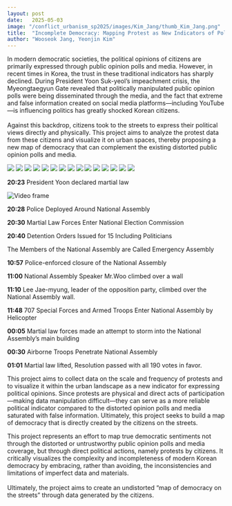 ```yaml
---
layout: post
date:   2025-05-03
image: "/conflict_urbanism_sp2025/images/Kim_Jang/thumb_Kim_Jang.png"
title:  "Incomplete Democracy: Mapping Protest as New Indicators of Political Sentiment"
author: "Wooseok Jang, Yeonjin Kim"
---
```


<!-- 🔹 SECTION: 서로년 텍스트 시작 -->
<p>In modern democratic societies, the political opinions of citizens are primarily expressed through public opinion polls and media. However, in recent times in Korea, the trust in these traditional indicators has sharply declined. During President Yoon Suk-yeol’s impeachment crisis, the Myeongtaegyun Gate revealed that politically manipulated public opinion polls were being disseminated through the media, and the fact that extreme and false information created on social media platforms—including YouTube—is influencing politics has greatly shocked Korean citizens.<br><br>
Against this backdrop, citizens took to the streets to express their political views directly and physically. This project aims to analyze the protest data from these citizens and visualize it on urban spaces, thereby proposing a new map of democracy that can complement the existing distorted public opinion polls and media.</p>

<!-- INTERACTIVE SCROLL SECTION -->
<!-- 🔹 SECTION: 인터랙트 타임라인 시작 -->
<div class="scroll-stage">
  <div class="scroll-container">
    <!-- 🔸 좌측 지도 영역 -->
    <div class="scroll-frame">
      <img class="map-slide active" src="{{ site.baseurl }}/images/Kim_Jang/map01.png" />
      <img class="map-slide" src="{{ site.baseurl }}/images/Kim_Jang/map02.png" />
      <img class="map-slide" src="{{ site.baseurl }}/images/Kim_Jang/map03.png" />
      <img class="map-slide" src="{{ site.baseurl }}/images/Kim_Jang/map04.png" />
      <img class="map-slide" src="{{ site.baseurl }}/images/Kim_Jang/map05.png" />
      <img class="map-slide" src="{{ site.baseurl }}/images/Kim_Jang/map06.png" />
      <img class="map-slide" src="{{ site.baseurl }}/images/Kim_Jang/map07.png" />
      <img class="map-slide" src="{{ site.baseurl }}/images/Kim_Jang/map08.png" />
      <img class="map-slide" src="{{ site.baseurl }}/images/Kim_Jang/map09.png" />
      <img class="map-slide" src="{{ site.baseurl }}/images/Kim_Jang/map10.png" />
      <img class="map-slide" src="{{ site.baseurl }}/images/Kim_Jang/map11.png" />
      <img class="map-slide" src="{{ site.baseurl }}/images/Kim_Jang/map12.png" />
      <img class="map-slide" src="{{ site.baseurl }}/images/Kim_Jang/map13.png" />
      <img class="map-slide" src="{{ site.baseurl }}/images/Kim_Jang/map14.png" />
      <img class="map-slide" src="{{ site.baseurl }}/images/Kim_Jang/map15.png" />
    </div>
    <!-- 🔸 오른쪽 타임라인 텍스트 영역 -->
    <div class="timeline-box" id="timelineBox">
      <div class="timeline-step">
        <p><strong>20:23</strong> President Yoon declared martial law</p>
        <img src="{{ site.baseurl }}/images/Kim_Jang/image01.gif" alt="Video frame" />
      </div>
      <div class="timeline-step"><p><strong>20:28</strong> Police Deployed Around National Assembly</p></div>
      <div class="timeline-step"><p><strong>20:30</strong> Martial Law Forces Enter National Election Commission</p></div>
      <div class="timeline-step"><p><strong>20:40</strong> Detention Orders Issued for 15 Including Politicians</p></div>
      <div class="timeline-step"><p>The Members of the National Assembly are Called Emergency Assembly</p></div>
      <div class="timeline-step"><p><strong>10:57</strong> Police-enforced closure of the National Assembly</p></div>
      <div class="timeline-step"><p><strong>11:00</strong> National Assembly Speaker Mr.Woo climbed over a wall</p></div>
      <div class="timeline-step"><p><strong>11:10</strong> Lee Jae-myung, leader of the opposition party, climbed over the National Assembly wall.</p></div>
      <div class="timeline-step"><p><strong>11:48</strong> 707 Special Forces and Armed Troops Enter National Assembly by Helicopter</p></div>
      <div class="timeline-step"><p><strong>00:05</strong> Martial law forces made an attempt to storm into the National Assembly’s main building</p></div>
      <div class="timeline-step"><p><strong>00:30</strong> Airborne Troops Penetrate National Assembly</p></div>
      <div class="timeline-step"><p><strong>01:01</strong> Martial law lifted, Resolution passed with all 190 votes in favor.</p></div>
    </div>
  </div>
</div>

<!-- 🔹 SECTION: 타임라인 이후 결단 텍스트 시작 -->
<div class="scroll-followup">
  <p>This project aims to collect data on the scale and frequency of protests and to visualize it within the urban landscape as a new indicator for expressing political opinions. Since protests are physical and direct acts of participation—making data manipulation difficult—they can serve as a more reliable political indicator compared to the distorted opinion polls and media saturated with false information. Ultimately, this project seeks to build a map of democracy that is directly created by the citizens on the streets.</p>

  <p>This project represents an effort to map true democratic sentiments not through the distorted or untrustworthy public opinion polls and media coverage, but through direct political actions, namely protests by citizens. It critically visualizes the complexity and incompleteness of modern Korean democracy by embracing, rather than avoiding, the inconsistencies and limitations of imperfect data and materials.<br><br>
  Ultimately, the project aims to create an undistorted “map of democracy on the streets” through data generated by the citizens.</p>
</div>

<script>
const steps = document.querySelectorAll('.timeline-step');
const slides = document.querySelectorAll('.map-slide');
const timelineBox = document.getElementById('timelineBox');

function updateSlideOnScroll() {
  const boxTop = timelineBox.getBoundingClientRect().top;
  const stepPositions = Array.from(steps).map(step => {
    const rect = step.getBoundingClientRect();
    return rect.top - boxTop;
  });

  const scrollTop = timelineBox.scrollTop;

  let visibleIndex = 0;
  for (let i = 0; i < stepPositions.length; i++) {
    if (scrollTop > stepPositions[i] - 200) {
      visibleIndex = i;
    }
  }

  steps.forEach((s, i) => s.classList.toggle('visible', i === visibleIndex));
  slides.forEach((s, i) => s.classList.toggle('active', i === visibleIndex + 1));
}

timelineBox.addEventListener('scroll', updateSlideOnScroll);
updateSlideOnScroll();
</script>
